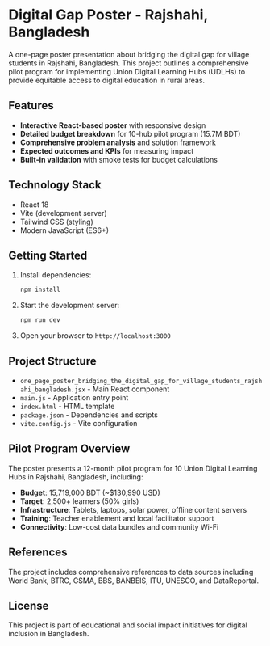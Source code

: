 # Digital Gap Poster - Rajshahi, Bangladesh

A one-page poster presentation about bridging the digital gap for village students in Rajshahi, Bangladesh. This project outlines a comprehensive pilot program for implementing Union Digital Learning Hubs (UDLHs) to provide equitable access to digital education in rural areas.

## Features

- **Interactive React-based poster** with responsive design
- **Detailed budget breakdown** for 10-hub pilot program (15.7M BDT)
- **Comprehensive problem analysis** and solution framework
- **Expected outcomes and KPIs** for measuring impact
- **Built-in validation** with smoke tests for budget calculations

## Technology Stack

- React 18
- Vite (development server)
- Tailwind CSS (styling)
- Modern JavaScript (ES6+)

## Getting Started

1. Install dependencies:
   ```bash
   npm install
   ```

2. Start the development server:
   ```bash
   npm run dev
   ```

3. Open your browser to `http://localhost:3000`

## Project Structure

- `one_page_poster_bridging_the_digital_gap_for_village_students_rajshahi_bangladesh.jsx` - Main React component
- `main.js` - Application entry point
- `index.html` - HTML template
- `package.json` - Dependencies and scripts
- `vite.config.js` - Vite configuration

## Pilot Program Overview

The poster presents a 12-month pilot program for 10 Union Digital Learning Hubs in Rajshahi, Bangladesh, including:

- **Budget**: 15,719,000 BDT (~$130,990 USD)
- **Target**: 2,500+ learners (50% girls)
- **Infrastructure**: Tablets, laptops, solar power, offline content servers
- **Training**: Teacher enablement and local facilitator support
- **Connectivity**: Low-cost data bundles and community Wi-Fi

## References

The project includes comprehensive references to data sources including World Bank, BTRC, GSMA, BBS, BANBEIS, ITU, UNESCO, and DataReportal.

## License

This project is part of educational and social impact initiatives for digital inclusion in Bangladesh.
